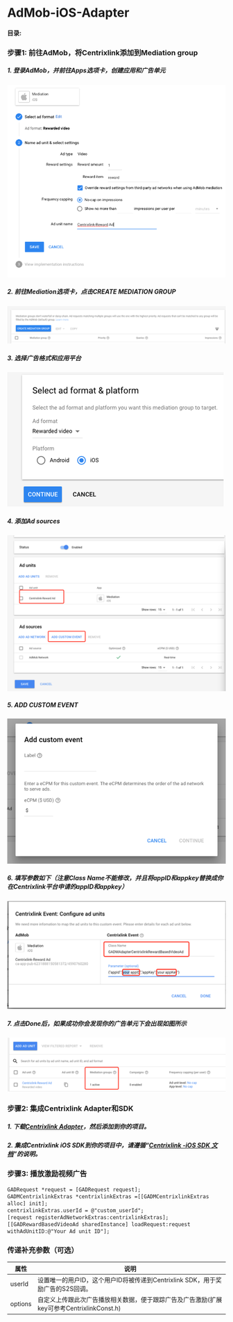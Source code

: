 # AdMob-iOS-Adapter

**目录:**


### 步骤1: 前往AdMob，将Centrixlink添加到Mediation group


##### 1. 登录AdMob，并前往Apps选项卡，创建应用和广告单元
![](images/image1.png)

##### 2. 前往Mediation选项卡，点击CREATE MEDIATION GROUP
![](images/image2.png)


##### 3. 选择广告格式和应用平台

 ![](images/image3.png)

##### 4. 添加Ad sources
![](images/image4.png)

##### 5. ADD CUSTOM EVENT
![](images/image5.png)

##### 6. 填写参数如下（注意Class Name不能修改，并且将appID和appkey替换成你在Centrixlink平台申请的appID和appkey）
![](images/image6.png)

##### 7. 点击Done后，如果成功你会发现你的广告单元下会出现如图所示
![](images/image7.png)


### 步骤2: 集成Centrixlink Adapter和SDK

##### 1. 下载[Centrixlink Adapter](https://github.com/centrixlink/AdMob-iOS-Adapter)，然后添加到你的项目。

##### 2. 集成Centrixlink iOS SDK到你的项目中，请遵循“[Centrixlink -iOS SDK 文档](https://github.com/centrixlink/Centrixlink-iOS-SDK)”的说明。


### 步骤3: 播放激励视频广告

```objc
GADRequest *request = [GADRequest request];
GADMCentrixlinkExtras *centrixlinkExtras =[[GADMCentrixlinkExtras alloc] init];
centrixlinkExtras.userId = @"custom_userId";
[request registerAdNetworkExtras:centrixlinkExtras];
[[GADRewardBasedVideoAd sharedInstance] loadRequest:request
withAdUnitID:@"Your Ad unit ID"];
```

### 传递补充参数（可选）

| 属性 | 说明 |
| --- | --- |
| userId | 设置唯一的用户ID，这个用户ID将被传递到Centrixlink SDK，用于奖励广告的S2S回调。 |
| options | 自定义上传跟此次广告播放相关数据，便于跟踪广告及广告激励(扩展key可参考CentrixlinkConst.h) |


